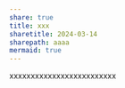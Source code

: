 ```yaml
---
share: true
title: xxx
sharetitle: 2024-03-14
sharepath: aaaa
mermaid: true
---
```

xxxxxxxxxxxxxxxxxxxxxxxxx
